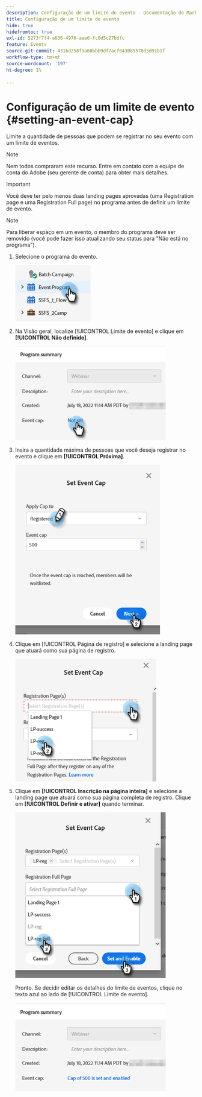 ```yaml
---
description: Configuração de um limite de evento - Documentação do Marketo - Documentação do produto
title: Configuração de um limite de evento
hide: true
hidefromtoc: true
exl-id: 5273f7f4-a636-4976-aee6-fc0d5c27bdfc
feature: Events
source-git-commit: 431bd258f9a68bbb9df7acf043085578d3d91b1f
workflow-type: tm+mt
source-wordcount: '197'
ht-degree: 1%

---
```


# Configuração de um limite de evento {#setting-an-event-cap}

Limite a quantidade de pessoas que podem se registrar no seu evento com um limite de eventos.

>[!NOTE]
>
>Nem todos compraram este recurso. Entre em contato com a equipe de conta do Adobe (seu gerente de conta) para obter mais detalhes.

>[!IMPORTANT]
>Você deve ter pelo menos duas landing pages aprovadas (uma Registration page e uma Registration Full page) no programa antes de definir um limite de evento.

>[!NOTE]
>
>Para liberar espaço em um evento, o membro do programa deve ser removido (você pode fazer isso atualizando seu status para &quot;Não está no programa&quot;).

1. Selecione o programa do evento.

   ![](assets/setting-an-event-cap-1.png)

1. Na Visão geral, localize [!UICONTROL Limite de evento] e clique em **[!UICONTROL Não definido]**.

   ![](assets/setting-an-event-cap-2.png)

1. Insira a quantidade máxima de pessoas que você deseja registrar no evento e clique em **[!UICONTROL Próxima]**.

   ![](assets/setting-an-event-cap-3.png)

1. Clique em [!UICONTROL Página de registro] e selecione a landing page que atuará como sua página de registro.

   ![](assets/setting-an-event-cap-4.png)

1. Clique em **[!UICONTROL Inscrição na página inteira]** e selecione a landing page que atuará como sua página completa de registro. Clique em **[!UICONTROL Definir e ativar]** quando terminar.

   ![](assets/setting-an-event-cap-5.png)

   Pronto. Se decidir editar os detalhes do limite de eventos, clique no texto azul ao lado de [!UICONTROL Limite de evento].

   ![](assets/setting-an-event-cap-6.png)
